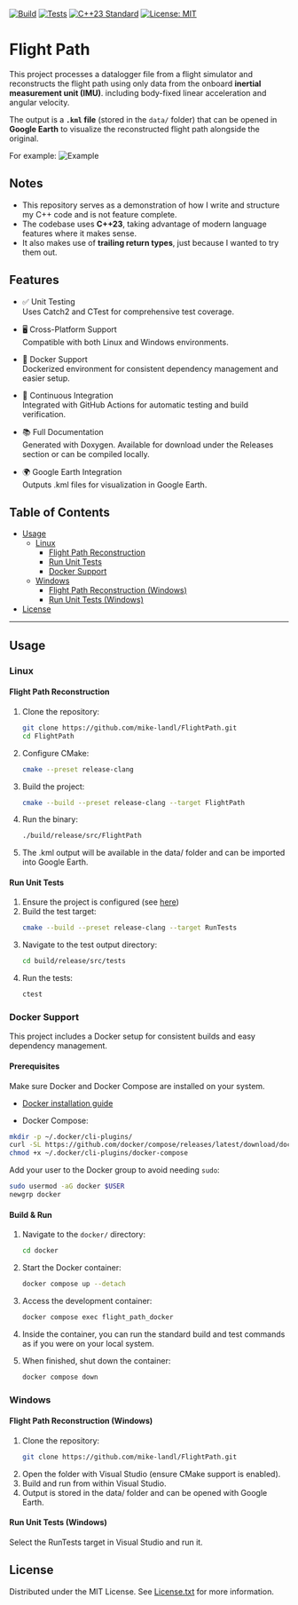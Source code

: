 [![Build](https://github.com/mike-landl/FlightPath/actions/workflows/build.yml/badge.svg)](https://github.com/mike-landl/FlightPath/actions/workflows/build.yml)
[![Tests](https://github.com/mike-landl/FlightPath/actions/workflows/tests.yml/badge.svg)](https://github.com/mike-landl/FlightPath/actions/workflows/tests.yml)
[![C++23 Standard](https://img.shields.io/badge/Standard-C++23-yellow.svg)](https://isocpp.org/std/the-standard)
[![License: MIT](https://img.shields.io/badge/License-MIT-yellow.svg)](https://opensource.org/licenses/MIT)
# Flight Path

This project processes a datalogger file from a flight simulator and reconstructs the flight path using only data from the onboard **inertial measurement unit (IMU)**.
including body-fixed linear acceleration and angular velocity.

The output is a **`.kml` file** (stored in the `data/` folder) that can be opened in **Google Earth** to visualize the reconstructed flight path alongside the original.

For example:
![Example](Example.PNG)

## Notes
- This repository serves as a demonstration of how I write and structure my C++ code and is not feature complete.
- The codebase uses **C++23**, taking advantage of modern language features where it makes sense.
- It also makes use of **trailing return types**, just because I wanted to try them out.

## Features
- ✅ Unit Testing\
Uses Catch2 and CTest for comprehensive test coverage.

- 🖥️ Cross-Platform Support\
Compatible with both Linux and Windows environments.

- 🐳 Docker Support\
Dockerized environment for consistent dependency management and easier setup.

- 🔄 Continuous Integration\
Integrated with GitHub Actions for automatic testing and build verification.

- 📚 Full Documentation\
Generated with Doxygen. Available for download under the Releases section or can be compiled locally.

- 🌍 Google Earth Integration\
Outputs .kml files for visualization in Google Earth.


## Table of Contents
- [Usage](#usage)
  - [Linux](#linux)
    - [Flight Path Reconstruction](#flight-path-reconstruction)
    - [Run Unit Tests](#run-unit-tests)
    - [Docker Support](#docker-support)
  - [Windows](#windows)
    - [Flight Path Reconstruction (Windows)](#flight-path-reconstruction-windows)
    - [Run Unit Tests (Windows)](#run-unit-tests-windows)
- [License](#license)

---

## Usage

### Linux

#### Flight Path Reconstruction
1. Clone the repository:
    ```sh
    git clone https://github.com/mike-landl/FlightPath.git
    cd FlightPath
    ```
2. Configure CMake:
    ```sh
    cmake --preset release-clang
    ```
3. Build the project:
    ```sh
    cmake --build --preset release-clang --target FlightPath
    ```
4. Run the binary:
    ```sh
    ./build/release/src/FlightPath
    ```
5. The .kml output will be available in the data/ folder and can be imported into Google Earth.

#### Run Unit Tests
1. Ensure the project is configured (see [here](#flight-path-reconstruction))
2. Build the test target:
    ```sh
    cmake --build --preset release-clang --target RunTests
    ```
3. Navigate to the test output directory:
    ```sh
    cd build/release/src/tests
    ```
4. Run the tests:
    ```sh
    ctest
    ```

### Docker Support

This project includes a Docker setup for consistent builds and easy dependency management.

#### Prerequisites

Make sure Docker and Docker Compose are installed on your system.

- [Docker installation guide](https://docs.docker.com/engine/install/)

- Docker Compose:

```sh
mkdir -p ~/.docker/cli-plugins/
curl -SL https://github.com/docker/compose/releases/latest/download/docker-compose-linux-x86_64 -o ~/.docker/cli-plugins/docker-compose
chmod +x ~/.docker/cli-plugins/docker-compose
```

Add your user to the Docker group to avoid needing `sudo`:

```sh
sudo usermod -aG docker $USER
newgrp docker
```

#### Build & Run

1. Navigate to the `docker/` directory:
   ```sh
   cd docker
   ```

2. Start the Docker container:
   ```sh
   docker compose up --detach
   ```

3. Access the development container:
   ```sh
   docker compose exec flight_path_docker
   ```

4. Inside the container, you can run the standard build and test commands as if you were on your local system.

5. When finished, shut down the container:
   ```sh
   docker compose down
   ```

### Windows
#### Flight Path Reconstruction (Windows)
1. Clone the repository:
    ```sh
    git clone https://github.com/mike-landl/FlightPath.git
    ```
2. Open the folder with Visual Studio (ensure CMake support is enabled).
3. Build and run from within Visual Studio.
4. Output is stored in the data/ folder and can be opened with Google Earth.

#### Run Unit Tests (Windows)
Select the RunTests target in Visual Studio and run it.

## License

Distributed under the MIT License. See [License.txt](License.txt) for more information.